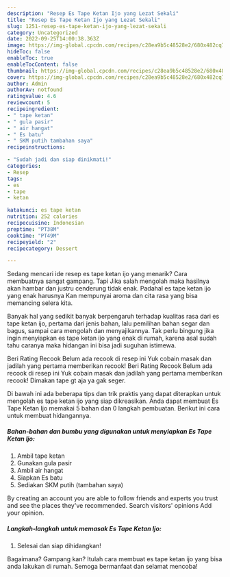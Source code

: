 ```yaml
---
description: "Resep Es Tape Ketan Ijo yang Lezat Sekali"
title: "Resep Es Tape Ketan Ijo yang Lezat Sekali"
slug: 1251-resep-es-tape-ketan-ijo-yang-lezat-sekali
category: Uncategorized
date: 2022-09-25T14:00:38.363Z
image: https://img-global.cpcdn.com/recipes/c28ea9b5c48528e2/680x482cq70/es-tape-ketan-ijo-foto-resep-utama.jpg
hideToc: false
enableToc: true
enableTocContent: false
thumbnail: https://img-global.cpcdn.com/recipes/c28ea9b5c48528e2/680x482cq70/es-tape-ketan-ijo-foto-resep-utama.jpg
cover: https://img-global.cpcdn.com/recipes/c28ea9b5c48528e2/680x482cq70/es-tape-ketan-ijo-foto-resep-utama.jpg
author: Admin
authorAv: notfound
ratingvalue: 4.6
reviewcount: 5
recipeingredient:
- " tape ketan"
- " gula pasir"
- " air hangat"
- " Es batu"
- " SKM putih tambahan saya"
recipeinstructions:

- "Sudah jadi dan siap dinikmati!"
categories:
- Resep
tags:
- es
- tape
- ketan

katakunci: es tape ketan 
nutrition: 252 calories
recipecuisine: Indonesian
preptime: "PT38M"
cooktime: "PT49M"
recipeyield: "2"
recipecategory: Dessert

---
```



Sedang mencari ide resep es tape ketan ijo yang menarik? Cara membuatnya sangat gampang. Tapi Jika salah mengolah maka hasilnya akan hambar dan justru cenderung tidak enak. Padahal es tape ketan ijo yang enak harusnya Kan mempunyai aroma dan cita rasa yang bisa memancing selera kita.


Banyak hal yang sedikit banyak berpengaruh terhadap kualitas rasa dari es tape ketan ijo, pertama dari jenis bahan, lalu pemilihan bahan segar dan bagus, sampai cara mengolah dan menyajikannya. Tak perlu bingung jika ingin menyiapkan es tape ketan ijo yang enak di rumah, karena asal sudah tahu caranya maka hidangan ini bisa jadi suguhan istimewa.

Beri Rating Recook Belum ada recook di resep ini Yuk cobain masak dan jadilah yang pertama memberikan recook! Beri Rating Recook Belum ada recook di resep ini Yuk cobain masak dan jadilah yang pertama memberikan recook! Dimakan tape gt aja ya gak seger.


Di bawah ini ada beberapa tips dan trik praktis yang dapat diterapkan untuk mengolah es tape ketan ijo yang siap dikreasikan. Anda dapat membuat Es Tape Ketan Ijo memakai 5 bahan dan 0 langkah pembuatan. Berikut ini cara untuk membuat hidangannya.

<!--inarticleads1-->

##### Bahan-bahan dan bumbu yang digunakan untuk menyiapkan Es Tape Ketan Ijo:

1. Ambil  tape ketan
1. Gunakan  gula pasir
1. Ambil  air hangat
1. Siapkan  Es batu
1. Sediakan  SKM putih (tambahan saya)


By creating an account you are able to follow friends and experts you trust and see the places they&#39;ve recommended. Search visitors&#39; opinions Add your opinion. 

<!--inarticleads2-->

##### Langkah-langkah untuk memasak Es Tape Ketan Ijo:


1. Selesai dan siap dihidangkan!



Bagaimana? Gampang kan? Itulah cara membuat es tape ketan ijo yang bisa anda lakukan di rumah. Semoga bermanfaat dan selamat mencoba!
